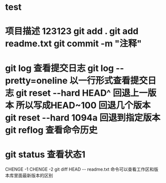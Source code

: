 # test
项目描述
123123
git add . 
git add readme.txt
git commit -m "注释"
============================
git log 查看提交日志
git log --pretty=oneline 以一行形式查看提交日志 
git reset --hard HEAD^ 回退上一版本
所以写成HEAD~100 回退几个版本
git reset --hard 1094a 回退到指定版本
git reflog 查看命令历史
=================================
git status 查看状态1
=================================
CHENGE -1
CHENGE -2
git diff HEAD -- readme.txt 命令可以查看工作区和版本库里面最新版本的区别
